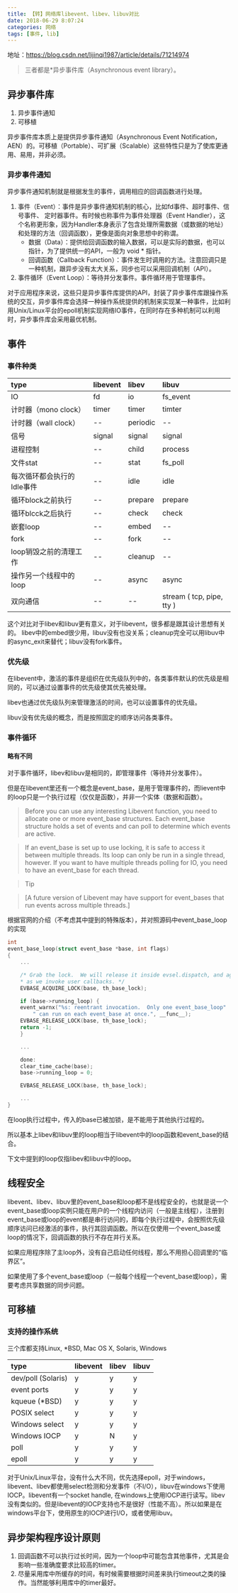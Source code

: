 ```yaml
---
title: 【转】网络库libevent、libev、libuv对比
date: 2018-06-29 8:07:24
categories: 网络
tags: [事件, lib]
---
```


地址：https://blog.csdn.net/lijinqi1987/article/details/71214974

>三者都是*异步事件库（Asynchronous event library）。

<!--more-->

## 异步事件库

1. 异步事件通知
2. 可移植

异步事件库本质上是提供异步事件通知（Asynchronous Event Notification，AEN）的。可移植（Portable）、可扩展（Scalable）这些特性只是为了使库更通用、易用，并非必须。

### 异步事件通知

异步事件通知机制就是根据发生的事件，调用相应的回调函数进行处理。

1. 事件（Event）：事件是异步事件通知机制的核心，比如fd事件、超时事件、信号事件、
定时器事件。有时候也称事件为事件处理器（Event Handler），这个名称更形象，因为Handler本身表示了包含处理所需数据（或数据的地址）和处理的方法（回调函数），更像是面向对象思想中的称谓。
   * 数据（Data）：提供给回调函数的输入数据，可以是实际的数据，也可以指针，为了提供统一的API，一般为 void * 指针。
   * 回调函数（Callback Function）：事件发生时调用的方法。注意回调只是一种机制，跟异步没有太大关系，同步也可以采用回调机制（API）。
2. 事件循环（Event Loop）：等待并分发事件。事件循环用于管理事件。   

对于应用程序来说，这些只是异步事件库提供的API，封装了异步事件库跟操作系统的交互，异步事件库会选择一种操作系统提供的机制来实现某一种事件，比如利用Unix/Linux平台的epoll机制实现网络IO事件，在同时存在多种机制可以利用时，异步事件库会采用最优机制。

## 事件

### 事件种类

| type | libevent | libev | libuv |
|:---------|:-------|:--------|:-------|
| IO | fd | io | fs_event |
| 计时器（mono clock）| timer | timer | timter |
| 计时器（wall clock）| -- | periodic | -- |
| 信号 | signal | signal | signal |
| 进程控制 | -- | child | process |
| 文件stat | -- | stat | fs_poll |
| 每次循环都会执行的Idle事件 | -- |idle | idle |
| 循环block之前执行 | -- | prepare | prepare |
| 循环blcck之后执行 | -- | check | check |
| 嵌套loop | -- | embed | -- |
| fork | -- | fork | -- |
| loop销毁之前的清理工作 | -- | cleanup | -- |
| 操作另一个线程中的loop | -- | async | async |
| 双向通信 | -- | -- | stream ( tcp, pipe, tty ) |

这个对比对于libev和libuv更有意义，对于libevent，很多都是跟其设计思想有关的。
libev中的embed很少用，libuv没有也没关系；cleanup完全可以用libuv中的async_exit来替代；libuv没有fork事件。

### 优先级

在libevent中，激活的事件是组织在优先级队列中的，各类事件默认的优先级是相同的，可以通过设置事件的优先级使其优先被处理。

libev也通过优先级队列来管理激活的时间，也可以设置事件的优先级。

libuv没有优先级的概念，而是按照固定的顺序访问各类事件。

### 事件循环

#### 略有不同

对于事件循环，libev和libuv是相同的，即管理事件（等待并分发事件）。

但是在libevent里还有一个概念是event\_base，是用于管理事件的，而lievent中的loop只是一个执行过程（仅仅是函数），并非一个实体（数据和函数）。

> Before you can use any interesting Libevent function, you need to allocate one or more event\_base structures. Each event\_base structure holds a set of events and can poll to determine which events are active.

> If an event\_base is set up to use locking, it is safe to access it between multiple threads. Its loop can only be run in a single thread, however. If you want to have multiple threads polling for IO, you need to have an event\_base for each thread.

> Tip

> [A future version of Libevent may have support for event\_bases that run events across multiple threads.]

根据官网的介绍（不考虑其中提到的特殊版本），并对照源码中event\_base\_loop的实现

``` c
int
event_base_loop(struct event_base *base, int flags)
{
	...

	/* Grab the lock.  We will release it inside evsel.dispatch, and again
	* as we invoke user callbacks. */
	EVBASE_ACQUIRE_LOCK(base, th_base_lock);

	if (base->running_loop) {
	event_warnx("%s: reentrant invocation.  Only one event_base_loop"
	    " can run on each event_base at once.", __func__);
	EVBASE_RELEASE_LOCK(base, th_base_lock);
	return -1;
	}

	...

	done:
	clear_time_cache(base);
	base->running_loop = 0;

	EVBASE_RELEASE_LOCK(base, th_base_lock);

	...
}
```

在loop执行过程中，传入的base已被加锁，是不能用于其他执行过程的。

所以基本上libev和libuv里的loop相当于libevent中的loop函数和event\_base的结合。

下文中提到的loop仅指libev和libuv中的loop。

## 线程安全

libevent、libev、libuv里的event\_base和loop都不是线程安全的，也就是说一个event\_base或loop实例只能在用户的一个线程内访问（一般是主线程），注册到event\_base或loop的event都是串行访问的，即每个执行过程中，会按照优先级顺序访问已经激活的事件，执行其回调函数。所以在仅使用一个event\_base或loop的情况下，回调函数的执行不存在并行关系。

如果应用程序除了主loop外，没有自己启动任何线程，那么不用担心回调里的“临界区”。

如果使用了多个event_base或loop（一般每个线程一个event_base或loop），需要考虑共享数据的同步问题。

## 可移植

### 支持的操作系统

三个库都支持Linux, *BSD, Mac OS X, Solaris, Windows

| type | libevent | libev | libuv |
|:---------|:-------|:--------|:-------|
| dev/poll (Solaris) | y | y | y |
| event ports | y | y | y |
| kqueue (*BSD) | y | y | y |
| POSIX select | y | y | y |
| Windows select | y | y | y |
| Windows IOCP | y | N | y |
| poll | y | y | y |
| epoll | y | y | y |

对于Unix/Linux平台，没有什么大不同，优先选择epoll，对于windows，libevent、libev都使用select检测和分发事件（不I/O），libuv在windows下使用IOCP。libevent有一个socket handle, 在windows上使用IOCP进行读写。libev没有类似的。但是libevent的IOCP支持也不是很好（性能不高）。所以如果是在windows平台下，使用原生的IOCP进行I/O，或者使用libuv。


## 异步架构程序设计原则

1. 回调函数不可以执行过长时间，因为一个loop中可能包含其他事件，尤其是会影响一些准确度要求比较高的timer。
2. 尽量采用库中所缓存的时间，有时候需要根据时间差来执行timeout之类的操作。当然能够利用库中的timer最好。
